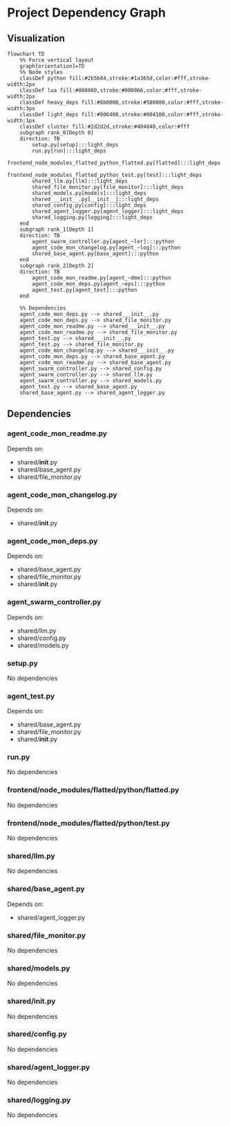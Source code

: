 # Project Dependency Graph

## Visualization

```mermaid
flowchart TD
    %% Force vertical layout
    graph[orientation]=TD
    %% Node styles
    classDef python fill:#2b5b84,stroke:#1a365d,color:#fff,stroke-width:2px
    classDef lua fill:#000080,stroke:#000066,color:#fff,stroke-width:2px
    classDef heavy_deps fill:#8b0000,stroke:#580000,color:#fff,stroke-width:3px
    classDef light_deps fill:#006400,stroke:#004100,color:#fff,stroke-width:1px
    classDef cluster fill:#2d2d2d,stroke:#404040,color:#fff
    subgraph rank_0[Depth 0]
    direction: TB
        setup.py[setup]:::light_deps
        run.py[run]:::light_deps
        frontend_node_modules_flatted_python_flatted.py[flatted]:::light_deps
        frontend_node_modules_flatted_python_test.py[test]:::light_deps
        shared_llm.py[llm]:::light_deps
        shared_file_monitor.py[file_monitor]:::light_deps
        shared_models.py[models]:::light_deps
        shared___init__.py[__init__]:::light_deps
        shared_config.py[config]:::light_deps
        shared_agent_logger.py[agent_logger]:::light_deps
        shared_logging.py[logging]:::light_deps
    end
    subgraph rank_1[Depth 1]
    direction: TB
        agent_swarm_controller.py[agent_~ler]:::python
        agent_code_mon_changelog.py[agent_~log]:::python
        shared_base_agent.py[base_agent]:::python
    end
    subgraph rank_2[Depth 2]
    direction: TB
        agent_code_mon_readme.py[agent_~dme]:::python
        agent_code_mon_deps.py[agent_~eps]:::python
        agent_test.py[agent_test]:::python
    end

    %% Dependencies
    agent_code_mon_deps.py --> shared___init__.py
    agent_code_mon_deps.py --> shared_file_monitor.py
    agent_code_mon_readme.py --> shared___init__.py
    agent_code_mon_readme.py --> shared_file_monitor.py
    agent_test.py --> shared___init__.py
    agent_test.py --> shared_file_monitor.py
    agent_code_mon_changelog.py --> shared___init__.py
    agent_code_mon_deps.py --> shared_base_agent.py
    agent_code_mon_readme.py --> shared_base_agent.py
    agent_swarm_controller.py --> shared_config.py
    agent_swarm_controller.py --> shared_llm.py
    agent_swarm_controller.py --> shared_models.py
    agent_test.py --> shared_base_agent.py
    shared_base_agent.py --> shared_agent_logger.py
```

## Dependencies

### agent_code_mon_readme.py

Depends on:
- shared/__init__.py
- shared/base_agent.py
- shared/file_monitor.py

### agent_code_mon_changelog.py

Depends on:
- shared/__init__.py

### agent_code_mon_deps.py

Depends on:
- shared/base_agent.py
- shared/file_monitor.py
- shared/__init__.py

### agent_swarm_controller.py

Depends on:
- shared/llm.py
- shared/config.py
- shared/models.py

### setup.py

No dependencies

### agent_test.py

Depends on:
- shared/base_agent.py
- shared/file_monitor.py
- shared/__init__.py

### run.py

No dependencies

### frontend/node_modules/flatted/python/flatted.py

No dependencies

### frontend/node_modules/flatted/python/test.py

No dependencies

### shared/llm.py

No dependencies

### shared/base_agent.py

Depends on:
- shared/agent_logger.py

### shared/file_monitor.py

No dependencies

### shared/models.py

No dependencies

### shared/__init__.py

No dependencies

### shared/config.py

No dependencies

### shared/agent_logger.py

No dependencies

### shared/logging.py

No dependencies
